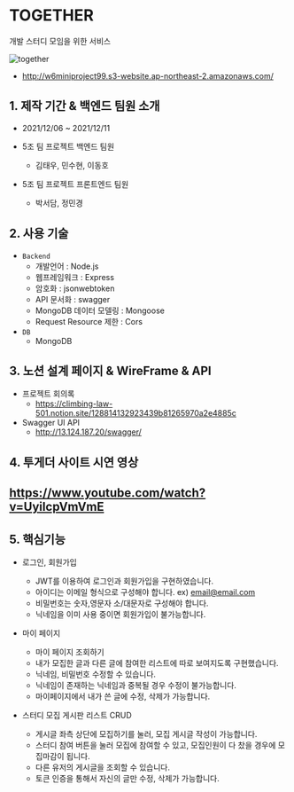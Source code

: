 # TOGETHER
개발 스터디 모임을 위한 서비스 

![together](https://user-images.githubusercontent.com/89950049/145661794-8a84f379-ab63-4d30-b8f7-6eea9118dc75.png)

- http://w6miniproject99.s3-website.ap-northeast-2.amazonaws.com/
## 1. 제작 기간 & 백엔드 팀원 소개

- 2021/12/06 ~ 2021/12/11
- 5조 팀 프로젝트 백엔드 팀원
  - 김태우, 민수현, 이동호

- 5조 팀 프로젝트 프론트엔드 팀원
  - 박서담, 정민경

## 2. 사용 기술

- `Backend`
   - 개발언어 : Node.js
   - 웹프레임워크 : Express
   - 암호화 : jsonwebtoken
   - API 문서화 : swagger
   - MongoDB 데이터 모델링 : Mongoose
   - Request Resource 제한 : Cors
- `DB`
   - MongoDB


## 3. 노션 설계 페이지 & WireFrame & API

- 프로젝트 회의록
  - https://climbing-law-501.notion.site/128814132923439b81265970a2e4885c
- Swagger UI API  
  - http://13.124.187.20/swagger/

## 4. 투게더 사이트 시연 영상
https://www.youtube.com/watch?v=UyiIcpVmVmE
--------------


## 5. 핵심기능

- 로그인, 회원가입
   - JWT를 이용하여 로그인과 회원가입을 구현하였습니다.
   - 아이디는 이메일 형식으로 구성해야 합니다. ex) email@email.com
   - 비밀번호는 숫자,영문자 소/대문자로 구성해야 합니다.
   - 닉네임을 이미 사용 중이면 회원가입이 불가능합니다.

- 마이 페이지 
   - 마이 페이지 조회하기
   - 내가 모집한 글과 다른 글에 참여한 리스트에 따로 보여지도록 구현했습니다.
   - 닉네임, 비밀번호 수정할 수 있습니다.
   - 닉네임이 존재하는 닉네임과 중복될 경우 수정이 불가능합니다.
   - 마이페이지에서 내가 쓴 글에 수정, 삭제가 가능합니다.


- 스터디 모집 게시판 리스트 CRUD
   - 게시글 좌측 상단에 모집하기를 눌러, 모집 게시글 작성이 가능합니다.
   - 스터디 참여 버튼을 눌러 모집에 참여할 수 있고, 모집인원이 다 찼을 경우에 모집마감이 됩니다.
   - 다른 유저의 게시글을 조회할 수 있습니다.
   - 토큰 인증을 통해서 자신의 글만 수정, 삭제가 가능합니다.

